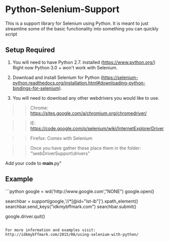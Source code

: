 <h1>Python-Selenium-Support</h1>

<p>
	This is a support library for Selenium using Python. It is meant to just streamline some of the basic functionality into something you can quickly script
</p>

<h2>Setup Required</h2>

1. You will need to have Python 2.7. installed (https://www.python.org/)  Right now Python 3.0 + won't work with Selenium.

2. Download and install Selenium for Python (https://selenium-python.readthedocs.org/installation.html#downloading-python-bindings-for-selenium).

3. You will need to download any other webdrivers you would like to use.  

>>Chrome: https://sites.google.com/a/chromium.org/chromedriver/

>>IE: https://code.google.com/p/selenium/wiki/InternetExplorerDriver

>>Firefox: Comes with Selenium

>>Once you have gather these place them in the folder:  "\webDriverSupport\drivers"

Add your code to __main__.py"

<h2> Example </h2>
```python
google = wd('http://www.google.com',"NONE")
google.open()

searchbar = support(google,'//*[@id="lst-ib"]').xpath_element()
searchbar.send_keys("idkmybffmark.com")
searchbar.submit()

google.driver.quit()
```

For more information and examples visit: http://idkmybffmark.com/2015/08/using-selenium-with-python/
